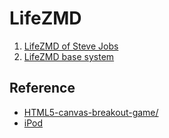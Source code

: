 #  LifeZMD

1. [LifeZMD of Steve Jobs](http://thanks-steve-jobs.github.io/life/jobs.html)
2. [LifeZMD base system](http://thanks-steve-jobs.github.io/life/)


## Reference

- [HTML5-canvas-breakout-game/](https://github.com/thanks-steve-jobs/HTML5-canvas-breakout-game/tree/master/public)
- [iPod](https://github.com/thanks-steve-jobs/HTML5-canvas-breakout-game/tree/master/public)
